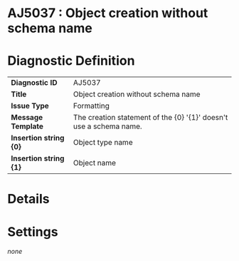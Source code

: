 # AJ5037 : Object creation without schema name

# Diagnostic Definition

<table>
  <tr>
    <td class="header"><b>Diagnostic ID</b></td>
    <td>AJ5037</td>
  </tr>
  <tr>
    <td class="header"><b>Title</b></td>
    <td>Object creation without schema name</td>
  </tr>
  <tr>
    <td class="header"><b>Issue Type</b></td>
    <td>Formatting</td>
  </tr>
  <tr>
    <td class="header"><b>Message Template</b></td>
    <td>The creation statement of the {0} '{1}' doesn't use a schema name.</td>
  </tr>
    <tr>
    <td class="header"><b>Insertion string {0}</b></td>
    <td>Object type name</td>
  </tr>
  <tr>
    <td class="header"><b>Insertion string {1}</b></td>
    <td>Object name</td>
  </tr>

</table>

# Details



# Settings

*none*

